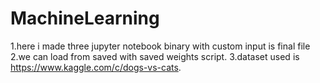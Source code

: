 # MachineLearning
1.here i made three jupyter notebook binary with custom input is final file  
2.we can load from saved with saved weights script. 
3.dataset used is https://www.kaggle.com/c/dogs-vs-cats. 

